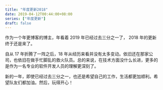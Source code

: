 ```yaml
---
title: "年度更新2018"
date: 2019-04-12T00:44:00+08:00
series: ["年度更新"]
draft: false
---
```


作为一个年更博客的博主，年看着 2019 年已经过去三分之一了， 2018 年的更新终于还是来了。

自从 17 年折腾了一阵之后，18 年从经历来看并没有太多变动。依旧还在那家公司，也依旧在做手忙脚乱的救火队员。总的来说，在技术方面没什么长进，更多的是作为一名专业的软件开发人员的理解更深刻了。

新的一年，即使已经过去三分之一，也还是希望自己的工作，生活都更加顺利。希望队友们都加油。然后，玩得开心！
